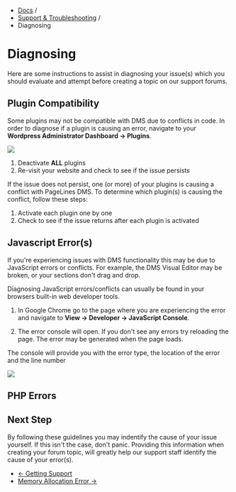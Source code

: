<div class="row-fluid">
	<div class="span12">
		<ul class="breadcrumb">
  			<li><a href="http://docs.pagelines.com/">Docs</a> <span class="divider">/</span></li>
  			<li><a href="http://docs.pagelines.com/support-troubleshooting">Support & Troubleshooting</a> <span class="divider">/</span></li>
  			<li class="active">Diagnosing</li>
		</ul>
	</div>
</div>

# Diagnosing #

Here are some instructions to assist in diagnosing your issue(s) which you should evaluate and attempt before creating a topic on our support forums.

## Plugin Compatibility ##

Some plugins may not be compatible with DMS due to conflicts in code. In order to diagnose if a plugin is causing an error, navigate to your **Wordpress Administrator Dashboard &rarr; Plugins**.

![](https://raw.github.com/pagelines/Docs/master/gh-pages-template/public/img/wp-dash-plugins.jpg)

1. Deactivate **ALL** plugins
2. Re-visit your website and check to see if the issue persists

If the issue does not persist, one (or more) of your plugins is causing a conflict with PageLines DMS. To determine which plugin(s) is causing the conflict, follow these steps:

1. Activate each plugin one by one
2. Check to see if the issue returns after each plugin is activated

## Javascript Error(s) ##

If you're experiencing issues with DMS functionality this may be due to JavaScript errors or conflicts. 
For example, the DMS Visual Editor may be broken, or your sections don't drag and drop.

Diagnosing JavaScript errors/conflicts can usually be found in your browsers built-in web developer tools. 

1. In Google Chrome go to the page where you are experiencing the error and navigate to **View &rarr; Developer &rarr; JavaScript Console**.

2. The error console will open. If you don't see any errors try reloading the page. The error may be generated when the page loads.

The console will provide you with the error type, the location of the error and the line number

![](https://raw.github.com/pagelines/Docs/master/gh-pages-template/public/img/js-error.jpg)

## PHP Errors ##

## Next Step ##

By following these guidelines you may indentify the cause of your issue yourself. If this isn't the case, don't panic. Providing this information when creating your forum topic, will greatly help our support staff identify the cause of your error(s).

<div class="row-fluid">
	<div class="span12">
		<ul class="pager">
			<li class="pull-left"><a href="http://docs.pagelines.com/support-troubleshooting/getting-support">&larr; Getting Support</a></li>
  			<li class="pull-right"><a href="http://docs.pagelines.com/support-troubleshooting/memory-allocation-error">Memory Allocation Error &rarr;</a></li>
		</ul>
	</div>
</div>
